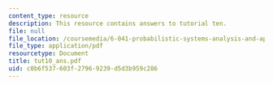 ```yaml
---
content_type: resource
description: This resource contains answers to tutorial ten.
file: null
file_location: /coursemedia/6-041-probabilistic-systems-analysis-and-applied-probability-spring-2006/c0b6f537603f27969239d5d3b959c286_tut10_ans.pdf
file_type: application/pdf
resourcetype: Document
title: tut10_ans.pdf
uid: c0b6f537-603f-2796-9239-d5d3b959c286
---
```

